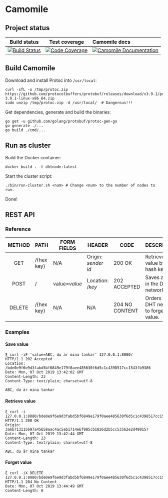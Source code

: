 Camomile
========

## Project status
| Build status | Test coverage | Camomile docs |
|:------------:|:-------------:|:--------------|
| [![Build Status](https://circleci.com/gh/optmzr/camomile.svg?style=svg)](https://circleci.com/gh/optmzr/camomile) | [![Code Coverage](https://codecov.io/gh/optmzr/camomile/branch/master/graph/badge.svg)](https://codecov.io/gh/optmzr/camomile) | [![Camomile Documentation](https://godoc.org/github.com/optmzr/camomile?status.svg)](https://godoc.org/github.com/optmzr/camomile) |

## Build Camomile
Download and install Protoc into `/usr/local`:
```
curl -sfL -o /tmp/protoc.zip https://github.com/protocolbuffers/protobuf/releases/download/v3.9.1/protoc-3.9.1-linux-x86_64.zip
sudo unzip /tmp/protoc.zip -d /usr/local/  # Dangerous!!!
```

Get dependencies, generate and build the binaries:
```
go get -u github.com/golang/protobuf/protoc-gen-go
go generate ./...
go build ./cmd/...
```

## Run as cluster
Build the Docker container:
```
docker build . -t dhtnode:latest
```

Start the cluster script:
```
./bin/run-cluster.sh <num> # Change <num> to the number of nodes to run.
```

Done!

## REST API
### Reference
| **METHOD** | **PATH**   | **FORM FIELDS** | **HEADER**          | **CODE**       | **DESCRIPTION**                           |
|:----------:|------------|-----------------|---------------------|----------------|-------------------------------------------|
| GET        | /{hex key} | N/A             | Origin: *sender id* | 200 OK         | Retrieves a value by its hash key.        |
| POST       | /          | value=*value*   | Location: /*key*    | 202 ACCEPTED   | Saves a value in the DHT network.         |
| DELETE     | /{hex key} | N/A             | N/A                 | 204 NO CONTENT | Orders the DHT network to forget a value. |

### Examples
#### Save value
```
ξ curl -iF 'value=ABC, du är mina tankar' 127.0.0.1:8080/
HTTP/1.1 202 Accepted
Location: /bde0e9f6e9d3fabd5bf6849e179f0aee485630f6d5c1c4398517cc1543fb9386
Date: Mon, 07 Oct 2019 13:42:02 GMT
Content-Length: 23
Content-Type: text/plain; charset=utf-8

ABC, du är mina tankar
```

#### Retrieve value
```
ξ curl -i 127.0.0.1:8080/bde0e9f6e9d3fabd5bf6849e179f0aee485630f6d5c1c4398517cc1543fb9386
HTTP/1.1 200 OK
Origin: 3a6b713115697a45658aac4ac5eb1714e6f985cb1826d2b5cc53562e2d490157
Date: Mon, 07 Oct 2019 13:42:44 GMT
Content-Length: 23
Content-Type: text/plain; charset=utf-8

ABC, du är mina tankar
```

#### Forget value
```
ξ curl -iX DELETE 127.0.0.1:8080/bde0e9f6e9d3fabd5bf6849e179f0aee485630f6d5c1c4398517cc1543fb9386
HTTP/1.1 204 No Content
Date: Mon, 07 Oct 2019 13:44:49 GMT
Content-Length: 0
```
